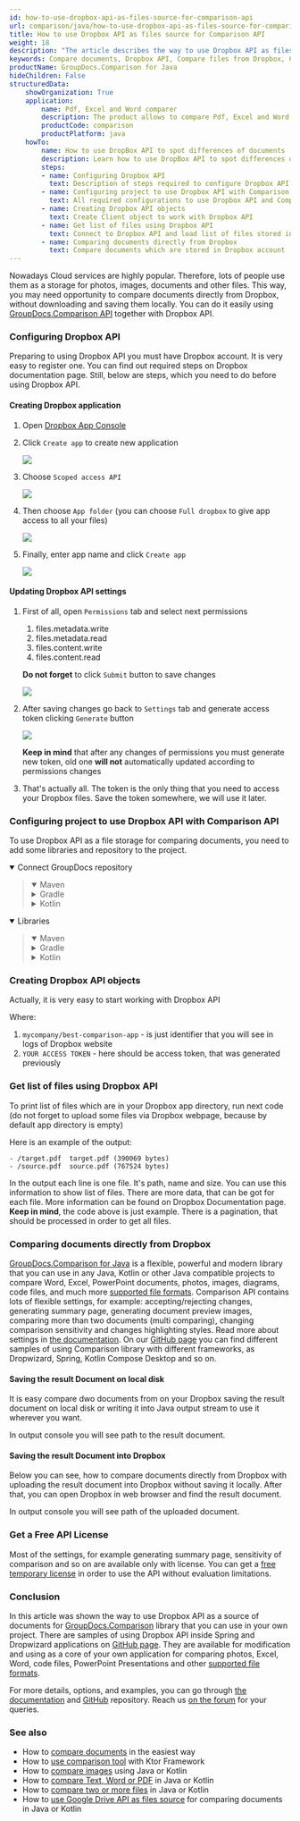 ```yaml
---
id: how-to-use-dropbox-api-as-files-source-for-comparison-api
url: comparison/java/how-to-use-dropbox-api-as-files-source-for-comparison-api
title: How to use Dropbox API as files source for Comparison API
weight: 18
description: "The article describes the way to use Dropbox API as files source for GroupDocs Comparison API"
keywords: Compare documents, Dropbox API, Compare files from Dropbox, Comparison Tool with Java and Dropbox API
productName: GroupDocs.Comparison for Java
hideChildren: False
structuredData:
    showOrganization: True
    application:
        name: Pdf, Excel and Word comparer
        description: The product allows to compare Pdf, Excel and Word documents using DropBox API
        productCode: comparison
        productPlatform: java
    howTo:
        name: How to use DropBox API to spot differences of documents
        description: Learn how to use DropBox API to spot differences of documents in Java or Kotlin project
        steps:
        - name: Configuring Dropbox API
          text: Description of steps required to configure Dropbox API
        - name: Configuring project to use Dropbox API with Comparison API
          text: All required configurations to use Dropbox API and Comparison API in the project
        - name: Creating Dropbox API objects
          text: Create Client object to work with Dropbox API
        - name: Get list of files using Dropbox API
          text: Connect to Dropbox API and load list of files stored in it
        - name: Comparing documents directly from Dropbox
          text: Compare documents which are stored in Dropbox account
---
```

Nowadays Cloud services are highly popular. Therefore, lots of people use them as a storage for photos, images, documents and other files. This way, you may need opportunity to compare documents directly from Dropbox, without downloading and saving them locally. You can do it easily using [GroupDocs.Comparison API](https://products.groupdocs.com/comparison) together with Dropbox API.

### Configuring Dropbox API

Preparing to using Dropbox API you must have Dropbox account. It is very easy to register one. You can find out required steps on Dropbox documentation page. Still, below are steps, which you need to do before using Dropbox API.

#### Creating Dropbox application

1. Open [Dropbox App Console](https://www.dropbox.com/developers/apps)
2. Click `Create app` to create new application

   ![](comparison/java/images/how-to-use-dropbox-api-as-files-source-for-comparison-api_1.png)

3. Choose `Scoped access API`

   ![](comparison/java/images/how-to-use-dropbox-api-as-files-source-for-comparison-api_2.png)

4. Then choose `App folder` (you can choose `Full dropbox` to give app access to all your files)

   ![](comparison/java/images/how-to-use-dropbox-api-as-files-source-for-comparison-api_3.png)

5. Finally, enter app name and click `Create app`

   ![](comparison/java/images/how-to-use-dropbox-api-as-files-source-for-comparison-api_4.png)

#### Updating Dropbox API settings

1. First of all, open `Permissions` tab and select next permissions

   1. files.metadata.write
   2. files.metadata.read
   3. files.content.write
   4. files.content.read
   
   **Do not forget** to click `Submit` button to save changes

   ![](comparison/java/images/how-to-use-dropbox-api-as-files-source-for-comparison-api_5.png)

2. After saving changes go back to `Settings` tab and generate access token clicking `Generate` button

   ![](comparison/java/images/how-to-use-dropbox-api-as-files-source-for-comparison-api_6.png)

   **Keep in mind** that after any changes of permissions you must generate new token, old one **will not** automatically updated according to permissions changes

4. That's actually all. The token is the only thing that you need to access your Dropbox files. Save the token somewhere, we will use it later.

### Configuring project to use Dropbox API with Comparison API

To use Dropbox API as a file storage for comparing documents, you need to add some libraries and repository to the project.

<details open><summary>Connect GroupDocs repository</summary><blockquote>
<details open><summary>Maven</summary>

<script src="https://gist.github.com/groupdocs-comparison-gists/9de00b81ae5dd326fc85fecb5c1220a6.js"></script>

</details>
<details><summary>Gradle</summary>

<script src="https://gist.github.com/groupdocs-comparison-gists/15f77ae825f310acd9cad555dcea0019.js"></script>

</details>
<details><summary>Kotlin</summary>

<script src="https://gist.github.com/groupdocs-comparison-gists/ad7ad48d4e7f9f60e858c7ba546f3745.js"></script>

</details>
</blockquote></details>

<details open><summary>Libraries</summary><blockquote>
<details open><summary>Maven</summary>

<script src="https://gist.github.com/groupdocs-comparison-gists/6dbf6684650c250c88ae1a583454a99e.js"></script>

</details>
<details><summary>Gradle</summary>

<script src="https://gist.github.com/groupdocs-comparison-gists/391a5a558c5a2a38d5d5da9349c8a1d5.js"></script>

</details>
<details><summary>Kotlin</summary>

<script src="https://gist.github.com/groupdocs-comparison-gists/092c23f2daabd4a481d47d686a36deeb.js"></script>

</details>
</blockquote></details>

### Creating Dropbox API objects

Actually, it is very easy to start working with Dropbox API

<script src="https://gist.github.com/groupdocs-comparison-gists/71e514fc974faa424f41cc1626501a88.js"></script>

Where:
   1. `mycompany/best-comparison-app` - is just identifier that you will see in logs of Dropbox website
   2. `YOUR ACCESS TOKEN` - here should be access token, that was generated previously

### Get list of files using Dropbox API

To print list of files which are in your Dropbox app directory, run next code (do not forget to upload some files via Dropbox webpage, because by default app directory is empty)

<script src="https://gist.github.com/groupdocs-comparison-gists/6f450d94c73366d1b9bd54d8275763a9.js"></script>

Here is an example of the output:

```shell
- /target.pdf  target.pdf (390069 bytes)
- /source.pdf  source.pdf (767524 bytes)
```

In the output each line is one file. It's path, name and size. You can use this information to show list of files. There are more data, that can be got for each file. More information can be found on Dropbox Documentation page. **Keep in mind**, the code above is just example. There is a pagination, that should be processed in order to get all files.

### Comparing documents directly from Dropbox

[GroupDocs.Comparison for Java](https://products.groupdocs.com/comparison/java/) is a flexible, powerful and modern library that you can use in any Java, Kotlin or other Java compatible projects to compare Word, Excel, PowerPoint documents, photos, images, diagrams, code files, and much more [supported file formats](/comparison/java/supported-document-formats/). Comparison API contains lots of flexible settings, for example: accepting/rejecting changes, generating summary page, generating document preview images, comparing more than two documents (multi comparing), changing comparison sensitivity and changes highlighting styles. Read more about settings in [the documentation](/comparison/java/getting-started/). On our [GitHub page](https://github.com/groupdocs-comparison/GroupDocs.Comparison-for-Java) you can find different samples of using Comparison library with different frameworks, as Dropwizard, Spring, Kotlin Compose Desktop and so on.

#### Saving the result Document on local disk

It is easy compare dwo documents from on your Dropbox saving the result document on local disk or writing it into Java output stream to use it wherever you want.

<script src="https://gist.github.com/groupdocs-comparison-gists/3a031da813381a949f5b9fed868fb9ec.js"></script>

In output console you will see path to the result document.

#### Saving the result Document into Dropbox

Below you can see, how to compare documents directly from Dropbox with uploading the result document into Dropbox without saving it locally. After that, you can open Dropbox in web browser and find the result document.

<script src="https://gist.github.com/groupdocs-comparison-gists/8c95ba602a127dee49d98bb0f756f987.js"></script>

In output console you will see path of the uploaded document. 

### Get a Free API License

Most of the settings, for example generating summary page, sensitivity of comparison and so on are available only with license. You can get a [free temporary license](https://purchase.groupdocs.com/temporary-license) in order to use the API without evaluation limitations.

### Conclusion

In this article was shown the way to use Dropbox API as a source of documents for [GroupDocs.Comparison](https://products.groupdocs.com/comparison/java/) library that you can use in your own project. There are samples of using Dropbox API inside Spring and Dropwizard applications on [GitHub page](https://github.com/groupdocs-comparison/GroupDocs.Comparison-for-Java). They are available for modification and using as a core of your own application for comparing photos, Excel, Word, code files, PowerPoint Presentations and other [supported file formats](/comparison/java/supported-document-formats/).

For more details, options, and examples, you can go through [the documentation](/comparison/java/getting-started/) and [GitHub](https://github.com/groupdocs-comparison) repository. Reach us [on the forum](https://forum.groupdocs.com/) for your queries.

### See also

* How to [compare documents](/comparison/java/how-to-compare-documents-in-the-easiest-way) in the easiest way
* How to [use comparison tool](/comparison/java/how-to-use-ktor-comparison-sample) with Ktor Framework
* How to [compare images](/comparison/java/how-to-compare-images-using-java-or-kotlin) using Java or Kotlin
* How to [compare Text, Word or PDF](/comparison/java/how-to-compare-text-word-pdf-in-java-or-kotlin) in Java or Kotlin
* How to [compare two or more files](/comparison/java/how-to-compare-two-or-more-files-in-java-or-kotlin) in Java or Kotlin
* How to [use Google Drive API as files source](/comparison/java/how-to-use-google-drive-api-as-files-source-for-comparison-api) for comparing documents in Java or Kotlin